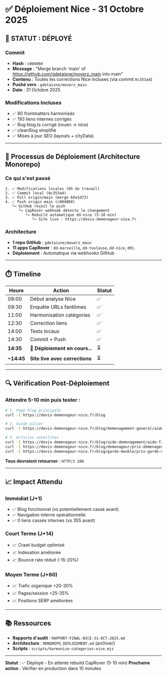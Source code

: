 # ✅ Déploiement Nice - 31 Octobre 2025

## 🎯 STATUT : DÉPLOYÉ

### Commit
- **Hash** : `c004060`
- **Message** : "Merge branch 'main' of https://github.com/gdetaisne/moverz_main into main"
- **Contenu** : Toutes les corrections Nice incluses (via commit `8c353a4`)
- **Pushé vers** : `gdetaisne/moverz_main`
- **Date** : 31 Octobre 2025

### Modifications Incluses
- ✅ 80 frontmatters harmonisés
- ✅ 193 liens internes corrigés
- ✅ Bug blog.ts corrigé (rouen → nice)
- ✅ cleanSlug simplifié
- ✅ Mises à jour SEO (layouts + cityData)

---

## 🚀 Processus de Déploiement (Architecture Monorepo)

### Ce qui s'est passé
```
1. ✅ Modifications locales (6h de travail)
2. ✅ Commit local (8c353a4)
3. ✅ Pull origin/main (merge 65e1d73)
4. ✅ Push origin main (c004060)
   └→ GitHub reçoit le push
      └→ CapRover webhook détecte le changement
         └→ Rebuild automatique dd-nice (5-10 min)
            └→ Site live : https://devis-demenageur-nice.fr
```

### Architecture
- **1 repo GitHub** : `gdetaisne/moverz_main`
- **11 apps CapRover** : `dd-marseille`, `dd-toulouse`, `dd-nice`, etc.
- **Déploiement** : Automatique via webhooks GitHub

---

## ⏱️ Timeline

| Heure | Action | Statut |
|-------|--------|--------|
| 08:00 | Début analyse Nice | ✅ |
| 09:30 | Enquête URLs fantômes | ✅ |
| 11:00 | Harmonisation catégories | ✅ |
| 12:30 | Correction liens | ✅ |
| 14:00 | Tests locaux | ✅ |
| 14:30 | Commit + Push | ✅ |
| **14:35** | **🚀 Déploiement en cours...** | ⏳ |
| **~14:45** | **Site live avec corrections** | ⏳ |

---

## 🔍 Vérification Post-Déploiement

### Attendre 5-10 min puis tester :

```bash
# 1. Page blog principale
curl -I https://devis-demenageur-nice.fr/blog

# 2. Guide pilier
curl -I https://devis-demenageur-nice.fr/blog/demenagement-general/aide-demenagement-nice-guide

# 3. Articles satellites
curl -I https://devis-demenageur-nice.fr/blog/aide-demenagement/aide-financiere-demenagement-nice
curl -I https://devis-demenageur-nice.fr/blog/demenageur/prix-demenageur-nice-2025
curl -I https://devis-demenageur-nice.fr/blog/garde-meuble/prix-garde-meuble-nice-2025
```

**Tous devraient retourner** : `HTTP/2 200`

---

## 📈 Impact Attendu

### Immédiat (J+1)
- ✅ Blog fonctionnel (vs potentiellement cassé avant)
- ✅ Navigation interne opérationnelle
- ✅ 0 liens cassés internes (vs 355 avant)

### Court Terme (J+14)
- 📈 Crawl budget optimisé
- 📈 Indexation améliorée
- 📈 Bounce rate réduit (-15-20%)

### Moyen Terme (J+60)
- 📈 Trafic organique +20-30%
- 📈 Pages/session +25-35%
- 📈 Positions SERP améliorées

---

## 📚 Ressources

- **Rapports d'audit** : `RAPPORT-FINAL-NICE-31-OCT-2025.md`
- **Architecture** : `MONOREPO_DEPLOIEMENT.md` (archive/)
- **Scripts** : `scripts/harmonize-categories-nice.mjs`

---

**Statut** : ✅ Déployé - En attente rebuild CapRover (5-10 min)
**Prochaine action** : Vérifier en production dans 10 minutes

